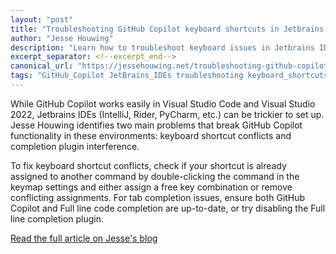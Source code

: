 ```yaml
---
layout: "post"
title: "Troubleshooting GitHub Copilot keyboard shortcuts in Jetbrains IDEs"
author: "Jesse Houwing"
description: "Learn how to troubleshoot keyboard issues in Jetbrains IDE's when your GitHub Copilot tools don't work the way you're expecting"
excerpt_separator: <!--excerpt_end-->
canonical_url: "https://jessehouwing.net/troubleshooting-github-copilot-keyboard-shortcuts-in-jetbrains-ides/"
tags: "GitHub_Copilot JetBrains_IDEs troubleshooting keyboard_shortcuts IntelliJ PyCharm configuration"
---
```


While GitHub Copilot works easily in Visual Studio Code and Visual Studio 2022, Jetbrains IDEs (IntelliJ, Rider, PyCharm, etc.) can be trickier to set up. Jesse Houwing identifies two main problems that break GitHub Copilot functionality in these environments: keyboard shortcut conflicts and completion plugin interference.<!--excerpt_end-->

To fix keyboard shortcut conflicts, check if your shortcut is already assigned to another command by double-clicking the command in the keymap settings and either assign a free key combination or remove conflicting assignments. For tab completion issues, ensure both GitHub Copilot and Full line code completion are up-to-date, or try disabling the Full line completion plugin.

[Read the full article on Jesse's blog](https://jessehouwing.net/troubleshooting-github-copilot-keyboard-shortcuts-in-jetbrains-ides/)
